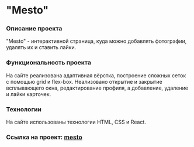 # **"Mesto"**
### Описание проекта
"Mesto" - интерактивной страница, куда можно добавлять фотографии, удалять их и ставить лайки. 
### Функциональность проекта
На сайте реализована адаптивная вёрстка, построение сложных сеток с помощью grid и flex-box. Hеализовано открытие и закрытие всплывающего окна, редактирование профиля, а добавление, удаление и лайки карточек.
### Технологии
На сайте использованы технологии HTML, CSS и React.
### Ссылка на проект: [mesto](https://evgeniastep8.github.io/mesto-react/)
